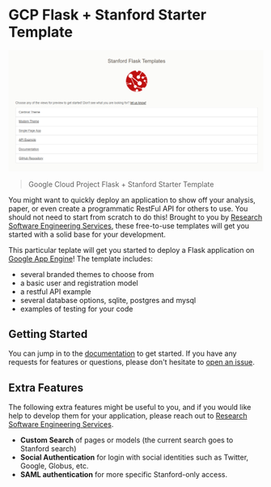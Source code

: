 # GCP Flask + Stanford Starter Template

![docs/assets/images/stanford-flask-templates.png](docs/assets/images/stanford-flask-templates.png)

> Google Cloud Project Flask + Stanford Starter Template

You might want to quickly deploy an application to show off your analysis, paper,
or even create a programmatic RestFul API for others to use. You should not need
to start from scratch to do this! Brought to you by [Research Software Engineering Services](https://stanford-rc.github.io/rse-services),
these free-to-use templates will get you started with a solid base for your development.

This particular teplate will get you started to deploy a Flask application
on [Google App Engine](https://cloud.google.com/appengine/docs/standard/python3/building-app/writing-web-service)! 
The template includes:


 - several branded themes to choose from
 - a basic user and registration model
 - a restful API example
 - several database options, sqlite, postgres and mysql
 - examples of testing for your code

## Getting Started

You can jump in to the [documentation](https://stanford-rc.github.io/gcp-flask-stanford) to
get started. If you have any requests for features or questions, please don't hesitate
to [open an issue](https://www.github.com/stanford-rc/gcp-flask-stanford/issues).

## Extra Features

The following extra features might be useful to you, and if you would like help to develop
them for your application, please reach out to [Research Software Engineering Services](https://stanford-rc.github.io/rse-services/).

 - **Custom Search** of pages or models (the current search goes to Stanford search)
 - **Social Authentication** for login with social identities such as Twitter, Google, Globus, etc.
 - **SAML authentication** for more specific Stanford-only access.
